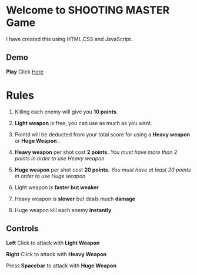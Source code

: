 ﻿# Welcome to SHOOTING MASTER Game
I have created this using HTML,CSS and JavaScript.
## Demo 


**Play** Click [Here](https://msdiansh.github.io/game-shooting/)



# Rules

 1. Killing each enemy will give you **10 points**.
 2. **Light weapon** is free, you can use as much as you want.
 3. Pointd will be deducted from your total score for using a **Heavy weapon** or **Huge Weapon** .
 4. **Heavy weapon** per shot cost **2 points.** *You must have more than 2 points in order to use Heavy weapon*
 5. **Huge weapon** per shot cost **20 points.** *You must have at least 20 points in order to use Huge weapon*

 6. Light weapon is **faster but weaker** 
 7. Heavy weapon is **slower** but deals much **damage**
 8. Huge weapon kill each enemy **instantly** 

## Controls

**Left** Click to attack with **Light Weapon** 

**Right** Click to attack with **Heavy Weapon**


Press **Spacebar** to attack with **Huge Weapon**



